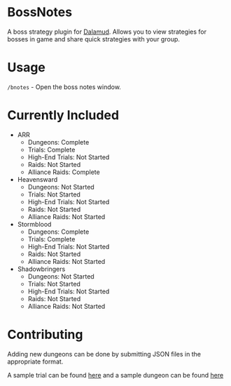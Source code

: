 # BossNotes

A boss strategy plugin for [Dalamud](https://github.com/goatcorp/Dalamud). Allows you to view strategies for bosses in game and share quick strategies with your group.

# Usage
`/bnotes` - Open the boss notes window.

# Currently Included
- ARR
  - Dungeons: Complete
  - Trials: Complete
  - High-End Trials: Not Started
  - Raids: Not Started
  - Alliance Raids: Complete
- Heavensward
  - Dungeons: Not Started
  - Trials: Not Started
  - High-End Trials: Not Started
  - Raids: Not Started
  - Alliance Raids: Not Started
- Stormblood
  - Dungeons: Complete
  - Trials: Complete
  - High-End Trials: Not Started
  - Raids: Not Started
  - Alliance Raids: Not Started
- Shadowbringers
  - Dungeons: Not Started
  - Trials: Not Started
  - High-End Trials: Not Started
  - Raids: Not Started
  - Alliance Raids: Not Started
  
# Contributing
Adding new dungeons can be done by submitting JSON files in the appropriate format.

A sample trial can be found [here](https://github.com/rvazarkar/XIVQuickBossNotes/blob/master/BossNotes/ENG/ARR/Trials/Chrysalis.json) and a sample dungeon can be found [here](https://github.com/rvazarkar/XIVQuickBossNotes/blob/master/BossNotes/ENG/ARR/Dungeons/LostCity.json)
